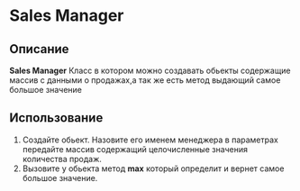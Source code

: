 # Sales Manager
## Описание
**Sales Manager** Класс в котором можно создавать обьекты 
содержащие массив с данными о продажах,а так же есть метод
выдающий самое большое значение
## Использование
1. Создайте обьект. Назовите его именем менеджера в параметрах передайте массив
содержащий целочисленные значения количества продаж.
2. Вызовите у обьекта метод **max** который определит и вернет самое большое значение.
